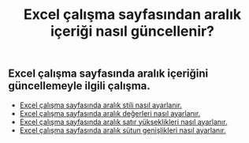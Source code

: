 ﻿---
title: Excel çalışma sayfasından aralık içeriği nasıl güncellenir?
second_title: Aspose.Cells Cloud Documen
linktitle: Güncelleme
type: docs
url: /tr/ranges/update/
keywords: How to update range content from an Excel worksheet
description: Aspose.Cells Cloud REST API, Excel Çalışma Sayfasındaki aralık içeriğini güncellemeyi destekler. SDK, çeşitli geliştirme dillerini destekler. Bunlar arasında Android, C#, Go, Java, NodeJS, Perl, PHP, Python, Ruby ve Swift bulunur.
weight: 20
kwords: Excel, Office Bulut, REST API, Elektronik Tablo, PDF, CSV, Json, Markdown, Excel çalışma sayfasındaki aralık içeriği nasıl güncellenir
---
## Excel çalışma sayfasında aralık içeriğini güncellemeyle ilgili çalışma.


- [Excel çalışma sayfasında aralık stili nasıl ayarlanır.](/cells/tr/ranges/update/style/) 
- [Excel çalışma sayfasında aralık değerleri nasıl ayarlanır.](/cells/tr/ranges/update/values/) 
- [Excel çalışma sayfasında aralık satır yükseklikleri nasıl ayarlanır.](/cells/tr/ranges/update/row-height/) 
- [Excel çalışma sayfasında aralık sütun genişlikleri nasıl ayarlanır.](/cells/tr/ranges/update/column-width/) 
